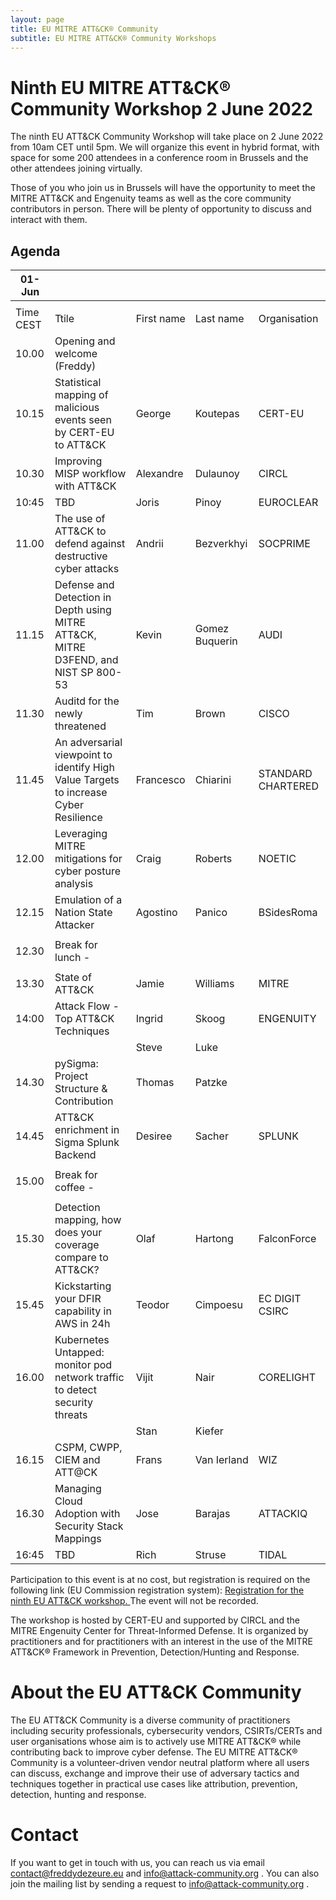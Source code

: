 ```yaml
---
layout: page
title: EU MITRE ATT&CK® Community
subtitle: EU MITRE ATT&CK® Community Workshops
---
```


# Ninth EU MITRE ATT&CK® Community Workshop 2 June 2022

The ninth EU ATT&CK Community Workshop will take place on 2 June 2022 from 10am CET until 5pm. We will organize this event in hybrid format, with space for some 200 attendees in a conference room in Brussels and the other attendees joining virtually.

Those of you who join us in Brussels will have the opportunity to meet the MITRE ATT&CK and Engenuity teams as well as the core community contributors in person. There will be plenty of opportunity to discuss and interact with them. 

## Agenda

| 01-Jun   |                                                                                       |             |            |                                   |
|----------|---------------------------------------------------------------------------------------|-------------|------------|-----------------------------------|
|          |                                                                                       |             |            |                                   |
| Time CEST| Ttile                                                                                 | First name  | Last name  | Organisation                      |
| 10.00    | Opening and welcome (Freddy)                                                          |             |            |                                   |
| 10.15    | Statistical mapping of malicious events seen by CERT-EU to ATT&CK                     | George      | Koutepas   | CERT-EU                           |
| 10.30    | Improving MISP workflow with ATT&CK                                                   | Alexandre   | Dulaunoy   | CIRCL                             |
| 10:45    | TBD                                                                                   | Joris       | Pinoy      | EUROCLEAR                         |
| 11.00    | The use of ATT&CK to defend against destructive cyber attacks                         | Andrii      | Bezverkhyi | SOCPRIME                          |
| 11.15    | Defense and Detection in Depth using MITRE ATT&CK, MITRE D3FEND, and NIST SP 800-53   | Kevin       | Gomez Buquerin| AUDI                           |
| 11.30    | Auditd for the newly threatened                                                       | Tim         | Brown      | CISCO                             |
| 11.45    | An adversarial viewpoint to identify High Value Targets to increase Cyber Resilience  | Francesco   | Chiarini   | STANDARD CHARTERED                |
| 12.00    | Leveraging MITRE mitigations for cyber posture analysis                               | Craig       | Roberts    | NOETIC                            |
| 12.15    | Emulation of a Nation State Attacker                                                  | Agostino    | Panico     | BSidesRoma                        |
|          |                                                                                       |             |            |                                   |
| 12.30    | Break for lunch -                                                                     |             |            |                                   |
|          |                                                                                       |             |            |                                   |
| 13.30    | State of ATT&CK                                                                       | Jamie       | Williams   | MITRE                             |
| 14:00    | Attack Flow - Top ATT&CK Techniques                                                   | Ingrid      | Skoog      | ENGENUITY                         |
|          |                                                                                       | Steve       | Luke       |                                   |
| 14.30    | pySigma: Project Structure & Contribution                                             | Thomas      | Patzke     |                                   |
| 14.45    | ATT&CK enrichment in Sigma Splunk Backend                                             | Desiree     | Sacher     | SPLUNK                            |
|          |                                                                                       |             |            |                                   |
| 15.00    | Break for coffee -                                                                    |             |            |                                   |
|          |                                                                                       |             |            |                                   |
| 15.30    | Detection mapping, how does your coverage compare to ATT&CK?                          | Olaf        | Hartong    | FalconForce                       |
| 15.45    | Kickstarting your DFIR capability in AWS in 24h                                       | Teodor      | Cimpoesu   | EC DIGIT CSIRC                    |
| 16.00    | Kubernetes Untapped: monitor pod network traffic to detect security threats           | Vijit       | Nair       | CORELIGHT                         |
|          |                                                                                       | Stan        | Kiefer     |                                   |
| 16.15    | CSPM, CWPP, CIEM  and ATT@CK                                                          | Frans       | Van Ierland| WIZ                               |
| 16.30    | Managing Cloud Adoption with Security Stack Mappings                                  | Jose        | Barajas    | ATTACKIQ                          |
| 16:45    | TBD                                                                                   | Rich        | Struse     | TIDAL                             |

Participation to this event is at no cost, but registration is required on the following link (EU Commission registration system): 
<a href="https://scic.ec.europa.eu/ew/register/dgscic/9thEUATTACK_Workshop_2022/e/lk/g/39090/k/"> Registration for the ninth EU ATT&CK workshop. </a> The event will not be recorded. 

The workshop is hosted by CERT-EU and supported by CIRCL and the MITRE Engenuity Center for Threat-Informed Defense. It is organized by practitioners and for practitioners with an interest in the use of the MITRE ATT&CK® Framework in Prevention, Detection/Hunting and Response. 

# About the EU ATT&CK Community

The EU ATT&CK Community is a diverse community of practitioners including security professionals, cybersecurity vendors, CSIRTs/CERTs and user organisations whose aim is to actively use MITRE ATT&CK® while contributing back to improve cyber defense. The EU MITRE ATT&CK® Community is a volunteer-driven vendor neutral platform where all users can discuss, exchange and improve their use of adversary tactics and techniques together in practical use cases like attribution, prevention, detection, hunting and response.

# Contact

If you want to get in touch with us, you can reach us via email contact@freddydezeure.eu and info@attack-community.org . You can also join the mailing list by sending a request to info@attack-community.org .

